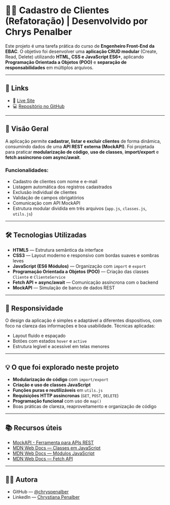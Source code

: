 # 👩‍💼 Cadastro de Clientes (Refatoração) | Desenvolvido por Chrys Penalber

Este projeto é uma tarefa prática do curso de **Engenheiro Front-End da EBAC**.
O objetivo foi desenvolver uma **aplicação CRUD modular** (Create, Read, Delete) utilizando **HTML, CSS e JavaScript ES6+**, aplicando **Programação Orientada a Objetos (POO)** e **separação de responsabilidades** em múltiplos arquivos.

---

## 🔗 Links

* 🔴 [Live Site](https://chryspenalber.github.io/tarefa-9-refatoracao/)
* 💻 [Repositório no GitHub](https://github.com/chryspenalber/tarefa-9-refatoracao)

---

## 📐 Visão Geral

A aplicação permite **cadastrar, listar e excluir clientes** de forma dinâmica, consumindo dados de uma **API REST externa (MockAPI)**.
Foi projetada para praticar **modularização de código**, **uso de classes**, **import/export** e **fetch assíncrono com async/await**.

### Funcionalidades:

* Cadastro de clientes com nome e e-mail
* Listagem automática dos registros cadastrados
* Exclusão individual de clientes
* Validação de campos obrigatórios
* Comunicação com API MockAPI
* Estrutura modular dividida em três arquivos (`app.js`, `classes.js`, `utils.js`)

---

## 🛠️ Tecnologias Utilizadas

* **HTML5** — Estrutura semântica da interface
* **CSS3** — Layout moderno e responsivo com bordas suaves e sombras leves
* **JavaScript (ES6 Módulos)** — Organização com `import` e `export`
* **Programação Orientada a Objetos (POO)** — Criação das classes `Cliente` e `ClienteService`
* **Fetch API + async/await** — Comunicação assíncrona com o backend
* **MockAPI** — Simulação de banco de dados REST

---

## 📲 Responsividade

O design da aplicação é simples e adaptável a diferentes dispositivos, com foco na clareza das informações e boa usabilidade.
Técnicas aplicadas:

* Layout fluido e espaçado
* Botões com estados `hover` e `active`
* Estrutura legível e acessível em telas menores

---

## 💡 O que foi explorado neste projeto

* **Modularização de código** com `import/export`
* **Criação e uso de classes JavaScript**
* **Funções puras e reutilizáveis** em `utils.js`
* **Requisições HTTP assíncronas** (`GET`, `POST`, `DELETE`)
* **Programação funcional** com uso de `map()`
* Boas práticas de clareza, reaproveitamento e organização de código

---

## 📚 Recursos úteis

* [MockAPI - Ferramenta para APIs REST](https://mockapi.io/)
* [MDN Web Docs — Classes em JavaScript](https://developer.mozilla.org/pt-BR/docs/Web/JavaScript/Reference/Classes)
* [MDN Web Docs — Módulos JavaScript](https://developer.mozilla.org/pt-BR/docs/Web/JavaScript/Guide/Modules)
* [MDN Web Docs — Fetch API](https://developer.mozilla.org/pt-BR/docs/Web/API/Fetch_API)

---

## 👩‍💻 Autora

* GitHub — [@chryspenalber](https://github.com/chryspenalber)
* LinkedIn — [Chrystiana Penalber](https://www.linkedin.com/in/chrystiana-penalber/)
